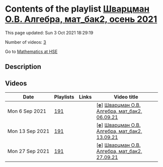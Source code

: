 # Contents of the playlist [Шварцман О.В. Алгебра, мат_бак2, осень 2021](https://www.youtube.com/playlist?list=PLq3E5oubNNoDDt15UeNqoB4A2TQcKShNB)

This page updated: Sun 3 Oct 2021 18:29:19

Number of videos: [3](#videos)

Go to [Mathematics at HSE](../README.md)

## Description



## Videos

|Date|Playlists|Links|Video title|
|---|---|---|---|
| Mon&nbsp;6&nbsp;Sep&nbsp;2021 | [191](../playlists/191 "Шварцман О.В. Алгебра, мат&#95;бак2, осень 2021") |  | [[**e**](https://studio.youtube.com/video/2n1RVa_Rlzg/edit "Edit")] [Шварцман О.В. Алгебра, мат&#95;бак2, 06.09.21](https://www.youtube.com/watch?v=2n1RVa_Rlzg&list=PLq3E5oubNNoDDt15UeNqoB4A2TQcKShNB) |
| Mon&nbsp;13&nbsp;Sep&nbsp;2021 | [191](../playlists/191 "Шварцман О.В. Алгебра, мат&#95;бак2, осень 2021") |  | [[**e**](https://studio.youtube.com/video/wmD2gwmgfrE/edit "Edit")] [Шварцман О.В. Алгебра, мат&#95;бак2, 13.09.21](https://www.youtube.com/watch?v=wmD2gwmgfrE&list=PLq3E5oubNNoDDt15UeNqoB4A2TQcKShNB) |
| Mon&nbsp;27&nbsp;Sep&nbsp;2021 | [191](../playlists/191 "Шварцман О.В. Алгебра, мат&#95;бак2, осень 2021") |  | [[**e**](https://studio.youtube.com/video/47EnH16qWB4/edit "Edit")] [Шварцман О.В. Алгебра, мат&#95;бак2, 27.09.21](https://www.youtube.com/watch?v=47EnH16qWB4&list=PLq3E5oubNNoDDt15UeNqoB4A2TQcKShNB) |
